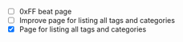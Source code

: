 - [ ] 0xFF beat page
- [ ] Improve page for listing all tags and categories
- [x] Page for listing all tags and categories